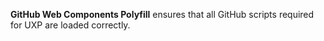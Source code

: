 **GitHub Web Components Polyfill** ensures that all GitHub scripts required for UXP are loaded correctly.
